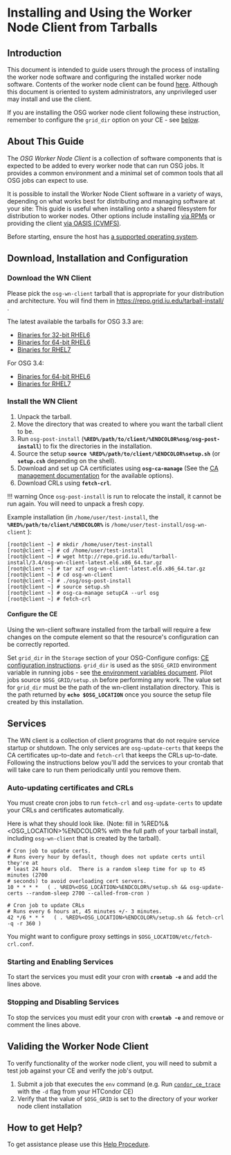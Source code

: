 Installing and Using the Worker Node Client from Tarballs
=========================================================

Introduction
------------

This document is intended to guide users through the process of installing the worker node software and configuring the installed worker node software. Contents of the worker node client can be found [here](wn.md#worker-node-contents).  Although this document is oriented to system administrators, any unprivileged user may install and use the client.

If you are installing the OSG worker node client following these instruction, remember to configure the `grid_dir` option on your CE - see [below](#configure-the-ce).

About This Guide
----------------

The *OSG Worker Node Client* is a collection of software components that is expected to be added to every worker node that can run OSG jobs. It provides a common environment and a minimal set of common tools that all OSG jobs can expect to use.

It is possible to install the Worker Node Client software in a variety of ways, depending on what works best for distributing and managing software at your site:  This guide is useful when installing onto a shared filesystem for distribution to worker nodes.  Other options include installing [via RPMs](wn.md) or providing the client [via OASIS (CVMFS)](https://twiki.opensciencegrid.org/bin/view/Documentation/Release3/UsingOSGWnClientFromOASIS).

Before starting, ensure the host has [a supported operating system](../release/supported_platforms.md).

Download, Installation and Configuration
----------------------------------------

### Download the WN Client

Please pick the `osg-wn-client` tarball that is appropriate for your distribution and architecture. You will find them in <https://repo.grid.iu.edu/tarball-install/> .

The latest available the tarballs for OSG 3.3 are:

-   [Binaries for 32-bit RHEL6](https://repo.grid.iu.edu/tarball-install/3.3/osg-wn-client-latest.el6.i386.tar.gz)
-   [Binaries for 64-bit RHEL6](https://repo.grid.iu.edu/tarball-install/3.3/osg-wn-client-latest.el6.x86_64.tar.gz)
-   [Binaries for RHEL7](https://repo.grid.iu.edu/tarball-install/3.3/osg-wn-client-latest.el7.x86_64.tar.gz)

For OSG 3.4:

-   [Binaries for 64-bit RHEL6](https://repo.grid.iu.edu/tarball-install/3.4/osg-wn-client-latest.el6.x86_64.tar.gz)
-   [Binaries for RHEL7](https://repo.grid.iu.edu/tarball-install/3.4/osg-wn-client-latest.el7.x86_64.tar.gz)

### Install the WN Client

1.  Unpack the tarball.
2.  Move the directory that was created to where you want the tarball client to be.
3.  Run `osg-post-install` (**`%RED%/path/to/client/%ENDCOLOR%osg/osg-post-install`**) to fix the directories in the installation.
4.  Source the setup **`source %RED%/path/to/client/%ENDCOLOR%setup.sh`** (or **`setup.csh`** depending on the shell).
5.  Download and set up CA certificiates using **`osg-ca-manage`** (See the [CA management documentation](https://twiki.opensciencegrid.org/bin/view/Documentation/Release3/OsgCaManage) for the available options).
6.  Download CRLs using **`fetch-crl`**.

!!! warning
    Once `osg-post-install` is run to relocate the install, it cannot be run again.  You will need to unpack a fresh copy.

Example installation (in `/home/user/test-install`, the **`%RED%/path/to/client/%ENDCOLOR%`** is `/home/user/test-install/osg-wn-client` ):

```console
[root@client ~] # mkdir /home/user/test-install
[root@client ~] # cd /home/user/test-install
[root@client ~] # wget http://repo.grid.iu.edu/tarball-install/3.4/osg-wn-client-latest.el6.x86_64.tar.gz
[root@client ~] # tar xzf osg-wn-client-latest.el6.x86_64.tar.gz
[root@client ~] # cd osg-wn-client
[root@client ~] # ./osg/osg-post-install
[root@client ~] # source setup.sh
[root@client ~] # osg-ca-manage setupCA --url osg
[root@client ~] # fetch-crl
```

#### Configure the CE

Using the wn-client software installed from the tarball will require a few changes on the compute element so that the resource's configuration can be correctly reported.

Set `grid_dir` in the `Storage` section of your OSG-Configure configs: [CE configuration instructions](https://twiki.opensciencegrid.org/bin/view/Documentation/Release3/IniConfigurationOptions#Storage). `grid_dir` is used as the `$OSG_GRID` environment variable in running jobs - see [the environment variables document](https://twiki.opensciencegrid.org/bin/view/Documentation/Release3/EnvironmentVariables). Pilot jobs source `$OSG_GRID/setup.sh` before performing any work. The value set for `grid_dir` must be the path of the wn-client installation directory. This is the path returned by **`echo $OSG_LOCATION`** once you source the setup file created by this installation.

Services
--------

The WN client is a collection of client programs that do not require service startup or shutdown. The only services are `osg-update-certs` that keeps the CA certificates up-to-date and `fetch-crl` that keeps the CRLs up-to-date. Following the instructions below you'll add the services to your crontab that will take care to run them periodically until you remove them.

### Auto-updating certificates and CRLs

You must create cron jobs to run `fetch-crl` and `osg-update-certs` to update your CRLs and certificates automatically.

Here is what they should look like. (Note: fill in %RED%&<OSG_LOCATION>%ENDCOLOR% with the full path of your tarball install, including `osg-wn-client` that is created by the tarball).

```text
# Cron job to update certs.
# Runs every hour by default, though does not update certs until they're at
# least 24 hours old.  There is a random sleep time for up to 45 minutes (2700
# seconds) to avoid overloading cert servers.
10 * * * *   ( . %RED%<OSG_LOCATION>%ENDCOLOR%/setup.sh && osg-update-certs --random-sleep 2700 --called-from-cron )
```

```text
# Cron job to update CRLs
# Runs every 6 hours at, 45 minutes +/- 3 minutes.
42 */6 * * *   ( . %RED%<OSG_LOCATION>%ENDCOLOR%/setup.sh && fetch-crl -q -r 360 )
```

You might want to configure proxy settings in `$OSG_LOCATION/etc/fetch-crl.conf`.

### Starting and Enabling Services

To start the services you must edit your cron with **`crontab -e`** and add the lines above.

### Stopping and Disabling Services

To stop the services you must edit your cron with **`crontab -e`** and remove or comment the lines above.

Validing the Worker Node Client
-------------------------------

To verify functionality of the worker node client, you will need to submit a test job against your CE and verify the job's output.

1.  Submit a job that executes the `env` command (e.g. Run [`condor_ce_trace`](https://twiki.opensciencegrid.org/bin/view/Documentation/Release3/TroubleshootingHTCondorCE#condor_ce_trace) with the `-d` flag from your HTCondor CE)
2.  Verify that the value of `$OSG_GRID` is set to the directory of your worker node client installation

How to get Help?
----------------

To get assistance please use this [Help Procedure](https://twiki.opensciencegrid.org/bin/view/Documentation/Release3/HelpProcedure).

